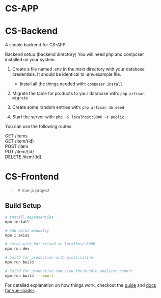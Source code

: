# CS-APP

# CS-Backend
A simple backend for CS-APP.

Backend setup (backend directory)
You will need php and composer installed on your system.

1. Create a file named .env in the main directory with your database credentials. It should be identical to .env.example file.
    - Install all the things needed with:
    ``` composer install ```
    
2. Migrate the table for products to your database with:
    ``` php artisan migrate ```
    
3. Create some random entries with:
    ``` php artisan db:seed ```

4. Start the server with:
   ``` php -S localhost:8000 -t public ```

You can use the following routes:

GET /items <br/>
GET /item/{id} <br/>
POST /item <br/>
PUT /item/{id} <br/>
DELETE /item/{id} <br/>



# CS-Frontend

> A Vue.js project

## Build Setup

``` bash
# install dependencies
npm install

# add axios manually 
npm i axios 

# serve with hot reload at localhost:8080
npm run dev

# build for production with minification
npm run build

# build for production and view the bundle analyzer report
npm run build --report
```

For detailed explanation on how things work, checkout the [guide](http://vuejs-templates.github.io/webpack/) and [docs for vue-loader](http://vuejs.github.io/vue-loader).
